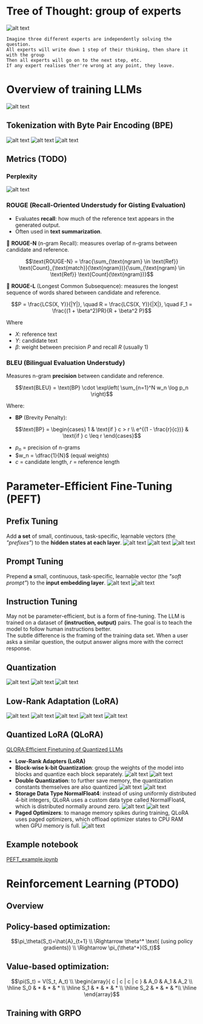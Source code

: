 # Tree of Thought: group of experts
![alt text](image.png)

    Imagine three different experts are independently solving the question.
    All experts will write down 1 step of their thinking, then share it with the group
    Then all experts will go on to the next step, etc.
    If any expert realises ther're wrong at any point, they leave.

# Overview of training LLMs
![alt text](image-14.png)
## Tokenization with Byte Pair Encoding (BPE)
![alt text](image-15.png)
![alt text](image-16.png)
![alt text](image-17.png)
## Metrics (TODO)
### Perplexity
![alt text](image-18.png)
### ROUGE (Recall-Oriented Understudy for Gisting Evaluation)
- Evaluates **recall**: how much of the reference text appears in the generated output.  
- Often used in **text summarization**.

🔸 **ROUGE-N** (n-gram Recall): measures overlap of n-grams between candidate and reference.

```math
\text{ROUGE-N} = \frac{\sum_{\text{ngram} \in \text{Ref}} \text{Count}_{\text{match}}(\text{ngram})}{\sum_{\text{ngram} \in \text{Ref}} \text{Count}(\text{ngram})}
```

🔸 **ROUGE-L** (Longest Common Subsequence): measures the longest sequence of words shared between candidate and reference.
```math
P = \frac{LCS(X, Y)}{|Y|}, \quad
R = \frac{LCS(X, Y)}{|X|}, \quad
F_1 = \frac{(1 + \beta^2)PR}{R + \beta^2 P}
```
Where
- $X$: reference text  
- $Y$: candidate text  
- $\beta$: weight between precision $P$ and recall $R$ (usually $1$)
### BLEU (Bilingual Evaluation Understudy)
Measures n-gram **precision** between candidate and reference.
```math
\text{BLEU} = \text{BP} \cdot \exp\left( \sum_{n=1}^N w_n \log p_n \right)
```
Where:  
- **BP** (Brevity Penalty):

```math
\text{BP} = \begin{cases}
1 & \text{if } c > r \\
e^{(1 - \frac{r}{c})} & \text{if } c \leq r
\end{cases}
```
- $p_n$ = precision of n-grams  
- $w_n = \dfrac{1}{N}$ (equal weights)  
- $c$ = candidate length, $r$ = reference length
# Parameter-Efficient Fine-Tuning (PEFT)
## Prefix Tuning
Add **a set** of small, continuous, task-specific, learnable vectors (the *"prefixes"*) to the **hidden states at each layer**.
![alt text](image-25.png)
![alt text](image-26.png)
![alt text](image-19.png)

## Prompt Tuning
Prepend **a** small, continuous, task-specific, learnable vector (the *"soft prompt"*) to the **input embedding layer**.
![alt text](image-20.png)
![alt text](image-21.png)
## Instruction Tuning
May not be parameter-efficient, but is a form of fine-tuning. The LLM is trained on a dataset of **(instruction, output)** pairs. The goal is to teach the model to follow human instructions better.  
The subtle difference is the framing of the training data set. When a user asks a similar question, the output answer aligns more with the correct response.

## Quantization
![alt text](image-4.png)
![alt text](image-2.png)
![alt text](image-3.png)
## Low-Rank Adaptation (LoRA)
![alt text](image-5.png)
![alt text](image-6.png)
![alt text](image-22.png)
![alt text](image-23.png)
![alt text](image-24.png)
## Quantized LoRA (QLoRA)
[QLORA:Efficient Finetuning of Quantized LLMs](https://arxiv.org/pdf/2305.14314)
- **Low-Rank Adapters (LoRA)**
- **Block-wise k-bit Quantization**: group the weights of the model into blocks and quantize each block separately.
![alt text](image-7.png)
![alt text](image-8.png)
- **Double Quantization**: to further save memory, the quantization constants themselves are also quantized
![alt text](image-11.png)
![alt text](image-12.png)
- **Storage Data Type NormalFloat4**: instead of using uniformly distributed 4-bit integers, QLoRA uses a custom data type called NormalFloat4, which is distributed normally around zero.
![alt text](image-9.png)
![alt text](image-10.png)
- **Paged Optimizers**: to manage memory spikes during training, QLoRA uses paged optimizers, which offload optimizer states to CPU RAM when GPU memory is full.
![alt text](image-13.png)

## Example notebook
[PEFT_example.ipynb](PEFT_example.ipynb)




# Reinforcement Learning (PTODO)
## Overview
## Policy-based optimization:
```math
\pi_\theta(S_t)=\hat{A}_{t+1} \\
       \Rightarrow \theta^* \text{ (using policy gradients)} \\
        \Rightarrow \pi_{\theta^*}(S_t)
```
## Value-based optimization:
```math
\pi(S_t) = V(S_t, A_t) \\
\begin{array}{ c |  c |  c |  c }
    & A_0 & A_1 & A_2 \\
\hline
S_0 & * & * & * \\ 
\hline
S_1 & * & * & * \\
\hline  
S_2 & * & * & *\\
\hline    
\end{array}
```

## Training with GRPO
